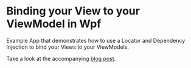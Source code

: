 ﻿# Binding your View to your ViewModel in Wpf

Example App that demonstrates how to use a Locator and Dependency Injection to bind your Views to your ViewModels.

Take a look at the accompanying [blog post](http://lostindetails.com/blog/post/Binding-your-View-to-your-ViewModel-in-Wpf).